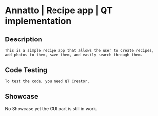 # Annatto | Recipe app | QT implementation

## Description
    This is a simple recipe app that allows the user to create recipes, 
    add photos to them, save them, and easily search through them.

## Code Testing
    To test the code, you need QT Creator.

## Showcase

No Showcase yet the GUI part is still in work.

